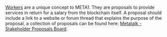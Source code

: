 [Workers](introduction/workers) are a unique concept to META1. They are proposals to provide services in return for a salary from the blockchain itself. A proposal should include a link to a website or forum thread that explains the purpose of the proposal, a collection of proposals can be found here: [Metatalk - Stakeholder Proposals Board](https://metatalk.org/index.php/board,75.0.html).
